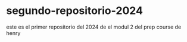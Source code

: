 # segundo-repositorio-2024
este es el primer repositorio del 2024 de el modul 2 del prep course de henry
